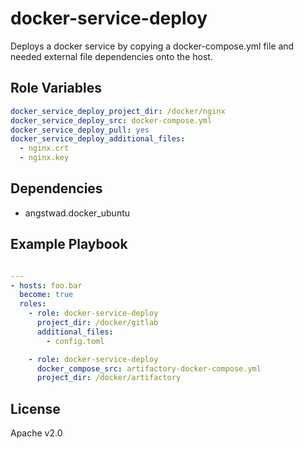 docker-service-deploy
=========

Deploys a docker service by copying a docker-compose.yml file and needed external file dependencies onto the host.

Role Variables
--------------

```yml
docker_service_deploy_project_dir: /docker/nginx
docker_service_deploy_src: docker-compose.yml
docker_service_deploy_pull: yes
docker_service_deploy_additional_files:
  - nginx.crt
  - nginx.key
```

Dependencies
------------

* angstwad.docker_ubuntu

Example Playbook
----------------

```yml

---
- hosts: foo.bar
  become: true
  roles:
    - role: docker-service-deploy
      project_dir: /docker/gitlab
      additional_files:
        - config.toml

    - role: docker-service-deploy
      docker_compose_src: artifactory-docker-compose.yml
      project_dir: /docker/artifactory
```
License
-------

Apache v2.0